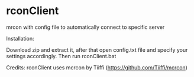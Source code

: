 # rconClient
mrcon with config file to automatically connect to specific server

Installation:

Download zip and extract it, after that open config.txt file and specify your settings accordingly. Then run rconClient.bat

Credits:
rconClient uses mcrcon by Tiiffi (https://github.com/Tiiffi/mcrcon)
